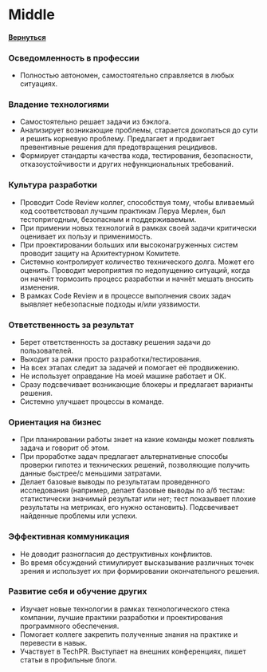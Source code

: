 # Middle

#### [Вернуться](../COMPETENCY_MATRIX.md)

### Осведомленность в профессии

- Полностью автономен, самостоятельно справляется в любых ситуациях.

### Владение технологиями

- Самостоятельно решает задачи из бэклога.
- Анализирует возникающие проблемы, старается докопаться до сути и решить корневую проблему. Предлагает и продвигает превентивные решения для предотвращения рецидивов.
- Формирует стандарты качества кода, тестирования, безопасности, отказоустойчивости и других нефункциональных требований.

### Культура разработки

- Проводит Code Review коллег, способствуя тому, чтобы вливаемый код соответствовал лучшим практикам Леруа Мерлен, был тестопригодным, безопасным и поддерживаемым.
- При примении новых технологий в рамках своей задачи критически оценивает их пользу и применимость.
- При проектировании больших или высоконагруженных систем проводит защиту на Архитектурном Комитете.
- Системно контролирует количество технического долга. Может его оценить. Проводит мероприятия по недопущению ситуаций, когда он начнёт тормозить процесс разработки и начнёт мешать вносить изменения.
- В рамках Code Review и в процессе выполнения своих задач выявляет небезопасные подходы и/или уязвимости.

### Ответственность за результат

- Берет ответственность за доставку решения задачи до пользователей.
- Выходит за рамки просто разработки/тестирования.
- На всех этапах следит за задачей и помогает её продвижению.
- Не использует оправдание На моей машине работает и ОК.
- Сразу подсвечивает возникающие блокеры и предлагает варианты решения.
- Системно улучшает процессы в команде.

### Ориентация на бизнес

- При планировании работы знает на какие команды может повлиять задача и говорит об этом.
- При проработке задач предлагает альтернативные способы проверки гипотез и технических решений, позволяющие получить данные быстрее/с меньшими затратами.
- Делает базовые выводы по результатам проведенного исследования (например, делает базовые выводы по а/б тестам: статистически значимый результат или нет; тест показывает плохие результаты на метриках, его нужно остановить). Подсвечивает найденные проблемы или успехи.

### Эффективная коммуникация

- Не доводит разногласия до деструктивных конфликтов.
- Во время обсуждений стимулирует высказывание различных точек зрения и использует их при формировании окончательного решения.

### Развитие себя и обучение других

- Изучает новые технологии в рамках технологического стека компании, лучшие практики разработки и проектирования программного обеспечения.
- Помогает коллеге закрепить полученные знания на практике и перевести в навык.
- Участвует в TechPR. Выступает на внешних конференциях, пишет статьи в профильные блоги.
